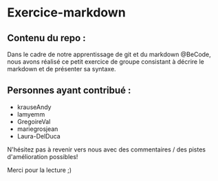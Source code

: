 # Exercice-markdown

## Contenu du repo : 
Dans le cadre de notre apprentissage de git et du markdown @BeCode, nous avons réalisé ce petit exercice de groupe consistant à décrire le markdown et de présenter sa syntaxe. 

## Personnes ayant contribué : 

* krauseAndy
* lamyemm
* GregoireVal
* mariegrosjean
* Laura-DelDuca


N'hésitez pas à revenir vers nous avec des commentaires / des pistes d'amélioration possibles! 

Merci pour la lecture ;)

